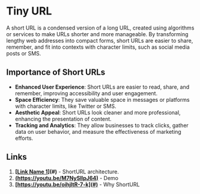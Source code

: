 # Tiny URL

A short URL is a condensed version of a long URL, created using algorithms or services to make URLs shorter and more manageable. By transforming lengthy web addresses into compact forms, short URLs are easier to share, remember, and fit into contexts with character limits, such as social media posts or SMS.

## Importance of Short URLs

- **Enhanced User Experience**: Short URLs are easier to read, share, and remember, improving accessibility and user engagement.
- **Space Efficiency**: They save valuable space in messages or platforms with character limits, like Twitter or SMS.
- **Aesthetic Appeal**: Short URLs look cleaner and more professional, enhancing the presentation of content.
- **Tracking and Analytics**: They allow businesses to track clicks, gather data on user behavior, and measure the effectiveness of marketing efforts.

## Links

1. **[[Link Name 1](https://youtu.be/ONqwItJ3cqw)](#)** - ShortURL architecture.
2. **[(https://youtu.be/M7NySllpJ64)](#)** - Demo
3. **[https://youtu.be/oihjltR-7-k](#)** - Why ShortURL
